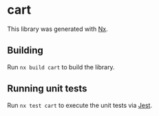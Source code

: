 # cart

This library was generated with [Nx](https://nx.dev).

## Building

Run `nx build cart` to build the library.

## Running unit tests

Run `nx test cart` to execute the unit tests via [Jest](https://jestjs.io).
